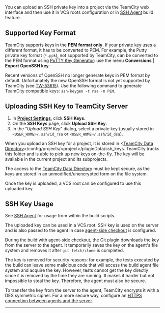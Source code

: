[//]: # (title: SSH Keys Management)
[//]: # (auxiliary-id: SSH Keys Management)

You can upload an SSH private key into a project via the TeamCity web interface and then use it in VCS roots configuration or in [SSH Agent](ssh-agent.md) build feature.

## Supported Key Format

TeamCity supports keys in the __PEM format only__. If your private key uses a different format, it has to be converted to PEM. For example, the Putty private key format (`*.ppk`), not supported by TeamCity, can be converted to the PEM format using [PuTTY Key Generator](https://www.puttygen.com/): use the menu  __Conversions__  | __Export OpenSSH key__.

<tip>

Recent versions of OpenSSH no longer generate keys in PEM format by default. Unfortunately the new OpenSSH format is not yet supported by TeamCity (see [TW-53615](https://youtrack.jetbrains.com/issue/TW-53615)). Use the following command to generate TeamCity compatible keys: `ssh-keygen -t rsa -m PEM`.
</tip>

## Uploading SSH Key to TeamCity Server

1. In __[Project Settings](creating-and-editing-projects.md#Managing+Project)__, click __SSH Keys__. 
2. On the __SSH Keys__ page, click __Upload SSH Key__.
3. In the "_Upload SSH Key_" dialog, select a private key (usually stored in `<USER_HOME>/.ssh/id_rsa` or `<USER_HOME>/.ssh/id_dsa`).

When you upload an SSH key for a project, it is stored in \<[TeamCity Data Directory](teamcity-data-directory.md)\>/config/projects/\<project\>/pluginData/ssh_keys. TeamCity tracks this folder and is able to pick up new keys on-the-fly. The key will be available in the current project and its subprojects.

<note>

The access to the [TeamCity Data Directory](teamcity-data-directory.md) must be kept secure, as the keys are stored in an unmodified/unencrypted form on the file system.
</note>

Once the key is uploaded, a VCS root can be configured to use this uploaded key.

## SSH Key Usage

See [SSH Agent](ssh-agent.md) for usage from within the build scripts.

The uploaded key can be used in a VCS root. SSH key is used on the server and is also passed to the agent in case [agent-side checkout](vcs-checkout-mode.md#agent-checkout) is configured.

During the build with agent-side checkout, the Git plugin downloads the key from the server to the agent. It temporarily saves the key on the agent's file system and removes it after `git fetch/clone` is completed.

<note>

The key is removed for security reasons: for example, the tests executed by the build can leave some malicious code that will access the build agent file system and acquire the key. However, tests cannot get the key directly since it is removed by the time they are running. It makes it harder but not impossible to steal the key. Therefore, the agent must also be secure.
</note>

To transfer the key from the server to the agent, TeamCity encrypts it with a DES symmetric cipher. For a more secure way, configure an [HTTPS connection between agents and the server](using-https-to-access-teamcity-server.md).

__ __